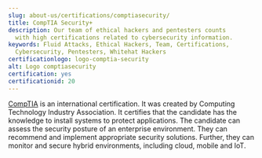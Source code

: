 ```yaml
---
slug: about-us/certifications/comptiasecurity/
title: CompTIA Security+
description: Our team of ethical hackers and pentesters counts
  with high certifications related to cybersecurity information.
keywords: Fluid Attacks, Ethical Hackers, Team, Certifications,
  Cybersecurity, Pentesters, Whitehat Hackers
certificationlogo: logo-comptia-security
alt: Logo comptiasecurity
certification: yes
certificationid: 20
---
```


[CompTIA](https://www.comptia.org/certifications/security)
is an international certification.
It was created by Computing Technology Industry Association.
It certifies
that the candidate has the knowledge
to install systems to protect applications.
The candidate can assess
the security posture of an enterprise environment.
They can recommend
and implement appropriate security solutions.
Further,
they can monitor and secure hybrid environments,
including cloud, mobile and IoT.
